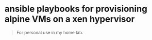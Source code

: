 # ansible playbooks for provisioning alpine VMs on a xen hypervisor
> For personal use in my home lab.
